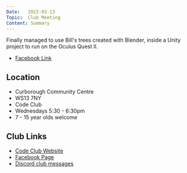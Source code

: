 ```yaml
---
Date:   2022-03-13
Topic:  Club Meeting
Content: Summary
---
```

Finally managed to use Bill's trees created with Blender, inside a Unity project to run on the Oculus Quest II.

* [Facebook Link](https://www.facebook.com/1481985248595237/posts/4688570197936710/)

## Location

* Curborough Community Centre
* WS13 7NY
* Code Club
* Wednesdays 5:30 - 6:30pm
* 7 - 15 year olds welcome

## Club Links

* [Code Club Website](https://lichfield-code-club.github.io/)
* [Facebook Page](https://www.facebook.com/LichfieldCoders)
* [Discord club messages](https://discord.gg/szz6xGK)
